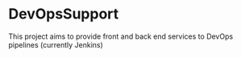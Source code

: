 # DevOpsSupport
This project aims to provide front and back end services to DevOps pipelines (currently Jenkins)
